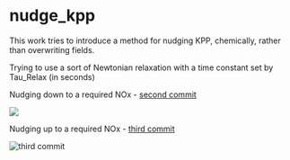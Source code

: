 # nudge_kpp

This work tries to introduce a method for nudging KPP, chemically, rather than overwriting fields.

Trying to use a sort of Newtonian relaxation with a time constant set by Tau_Relax (in seconds)

Nudging down to a required NOx - [second commit](https://github.com/griffiths-pt/nudge_kpp/commit/61c1a346d457f266bea7765c2cadb08f05212e47)

![](https://github.com/griffiths-pt/nudge_kpp/blob/master/figures/nudge_1.png)

Nudging up to a required NOx -  [third commit](https://github.com/griffiths-pt/nudge_kpp/commit/d85f726cd7a25186687380b3986293b482dc9d79)

![third commit](https://github.com/griffiths-pt/nudge_kpp/blob/master/figures/nudge_2.png)

